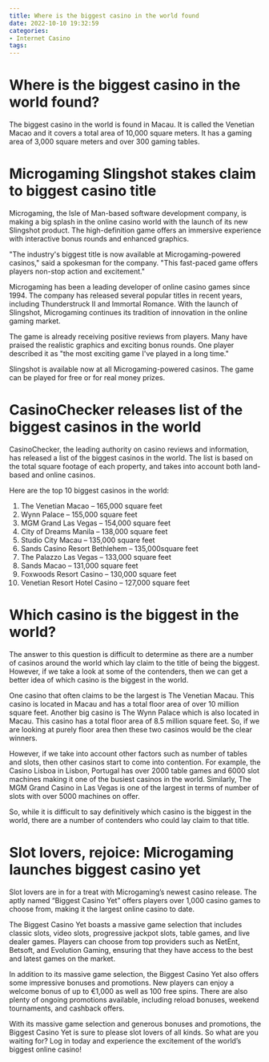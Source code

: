 ```yaml
---
title: Where is the biggest casino in the world found
date: 2022-10-10 19:32:59
categories:
- Internet Casino
tags:
---
```



#  Where is the biggest casino in the world found?

The biggest casino in the world is found in Macau. It is called the Venetian Macao and it covers a total area of 10,000 square meters. It has a gaming area of 3,000 square meters and over 300 gaming tables.

#  Microgaming Slingshot stakes claim to biggest casino title

Microgaming, the Isle of Man-based software development company, is making a big splash in the online casino world with the launch of its new Slingshot product. The high-definition game offers an immersive experience with interactive bonus rounds and enhanced graphics.

"The industry's biggest title is now available at Microgaming-powered casinos," said a spokesman for the company. "This fast-paced game offers players non-stop action and excitement."

Microgaming has been a leading developer of online casino games since 1994. The company has released several popular titles in recent years, including Thunderstruck II and Immortal Romance. With the launch of Slingshot, Microgaming continues its tradition of innovation in the online gaming market.

The game is already receiving positive reviews from players. Many have praised the realistic graphics and exciting bonus rounds. One player described it as "the most exciting game I've played in a long time."

Slingshot is available now at all Microgaming-powered casinos. The game can be played for free or for real money prizes.

# CasinoChecker releases list of the biggest casinos in the world

CasinoChecker, the leading authority on casino reviews and information, has released a list of the biggest casinos in the world. The list is based on the total square footage of each property, and takes into account both land-based and online casinos.

Here are the top 10 biggest casinos in the world:

1. The Venetian Macao – 165,000 square feet
2. Wynn Palace – 155,000 square feet
3. MGM Grand Las Vegas – 154,000 square feet
4. City of Dreams Manila – 138,000 square feet
5. Studio City Macau – 135,000 square feet
6. Sands Casino Resort Bethlehem – 135,000square feet
7. The Palazzo Las Vegas – 133,000 square feet
8. Sands Macao – 131,000 square feet
9. Foxwoods Resort Casino – 130,000 square feet
10. Venetian Resort Hotel Casino – 127,000 square feet

#  Which casino is the biggest in the world?



The answer to this question is difficult to determine as there are a number of casinos around the world which lay claim to the title of being the biggest. However, if we take a look at some of the contenders, then we can get a better idea of which casino is the biggest in the world.

One casino that often claims to be the largest is The Venetian Macau. This casino is located in Macau and has a total floor area of over 10 million square feet. Another big casino is The Wynn Palace which is also located in Macau. This casino has a total floor area of 8.5 million square feet. So, if we are looking at purely floor area then these two casinos would be the clear winners.

However, if we take into account other factors such as number of tables and slots, then other casinos start to come into contention. For example, the Casino Lisboa in Lisbon, Portugal has over 2000 table games and 6000 slot machines making it one of the busiest casinos in the world. Similarly, The MGM Grand Casino in Las Vegas is one of the largest in terms of number of slots with over 5000 machines on offer.

So, while it is difficult to say definitively which casino is the biggest in the world, there are a number of contenders who could lay claim to that title.

#  Slot lovers, rejoice: Microgaming launches biggest casino yet

Slot lovers are in for a treat with Microgaming’s newest casino release. The aptly named “Biggest Casino Yet” offers players over 1,000 casino games to choose from, making it the largest online casino to date.

The Biggest Casino Yet boasts a massive game selection that includes classic slots, video slots, progressive jackpot slots, table games, and live dealer games. Players can choose from top providers such as NetEnt, Betsoft, and Evolution Gaming, ensuring that they have access to the best and latest games on the market.

In addition to its massive game selection, the Biggest Casino Yet also offers some impressive bonuses and promotions. New players can enjoy a welcome bonus of up to €1,000 as well as 100 free spins. There are also plenty of ongoing promotions available, including reload bonuses, weekend tournaments, and cashback offers.

With its massive game selection and generous bonuses and promotions, the Biggest Casino Yet is sure to please slot lovers of all kinds. So what are you waiting for? Log in today and experience the excitement of the world’s biggest online casino!